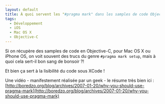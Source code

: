 ```yaml
---
layout: default
title: À quoi servent les "#pragma mark" dans les samples de code Objective-C ?
tags:
  - Développement
  - iOS
  - Mac OS X
  - Objective-C
---
```


Si on récupère des samples de code en Objective-C, pour Mac OS X ou iPhone OS,
on voit souvent des trucs du genre `#pragma mark setup`, mais à quoi cela
sert-il bon sang de bonsoir ?!

Et bien ça sert à la lisibilité du code sous XCode !

Une vidéo - manifestement réalisée par un geek - le résume très bien ici :
[http://boredzo.org/blog/archives/2007-01-20/why-you-should-use-pragma-mark](http://boredzo.org/blog/archives/2007-01-20/why-you-should-use-pragma-mark)
